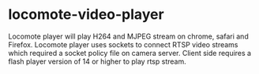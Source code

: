 # locomote-video-player
Locomote player will play H264 and MJPEG stream on chrome, safari and Firefox. Locomote player uses sockets to connect RTSP video streams which required a socket policy file on camera server. Client side requires a flash player version of 14 or higher to play rtsp stream. 
